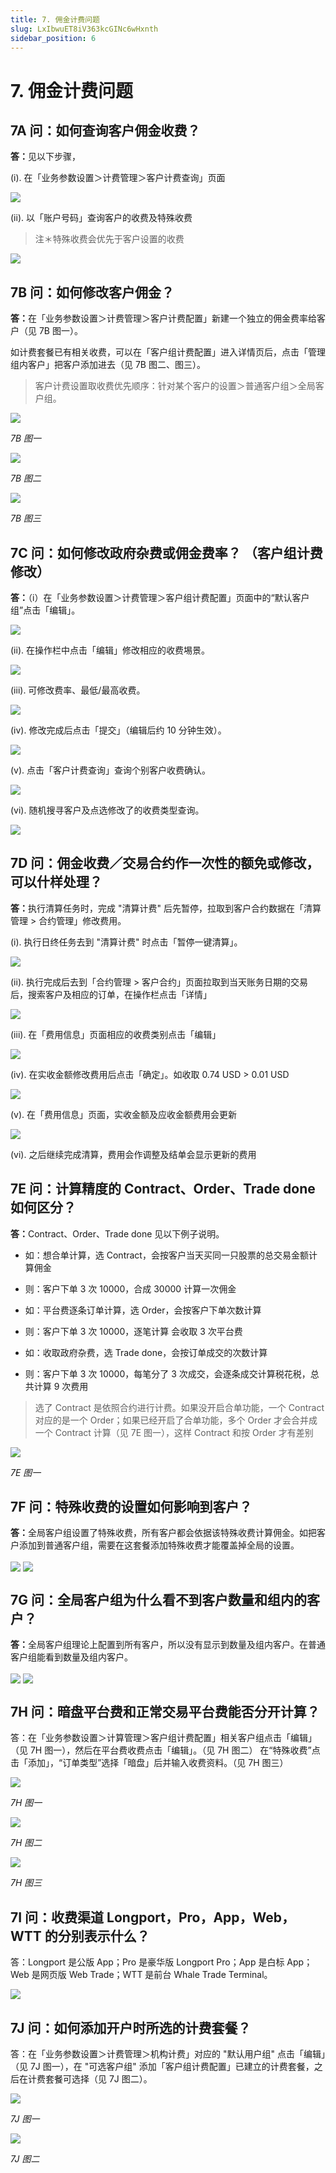```yaml
---
title: 7. 佣金计费问题
slug: LxIbwuET8iV363kcGINc6wHxnth
sidebar_position: 6
---
```



# 7. 佣金计费问题

## 7A 问：如何查询客户佣金收费？

<b>答：</b>见以下步骤，

(i). 在「业务参数设置＞计费管理＞客户计费查询」页面

<img src="/assets/XuvbboSg4oOSIyxszQ1cq4yLn0d.png" src-width="2480" src-height="1264" align="center"/>

(ii). 以「账户号码」查询客户的收费及特殊收费

> 注＊特殊收费会优先于客户设置的收费

<img src="/assets/RcadbksX0okCYLxlo8dcvh0vnlg.png" src-width="2852" src-height="1370" align="center"/>

## 7B 问：如何修改客户佣金？

<b>答：</b>在「业务参数设置＞计费管理＞客户计费配置」新建一个独立的佣金费率给客户（见 7B 图一）。

如计费套餐已有相关收费，可以在「客户组计费配置」进入详情页后，点击「管理组内客户」把客户添加进去（见 7B 图二、图三）。

> 客户计费设置取收费优先顺序：针对某个客户的设置＞普通客户组＞全局客户组。

<img src="/assets/QOzzb81Qzo87TgxwWBscQD4vnqf.png" src-width="2752" src-height="1324" align="center"/>

<em>7B 图一</em>

<img src="/assets/HZdYb8MEloj44GxAcHbcNS6WnCb.png" src-width="2504" src-height="1356" align="center"/>

<em>7B 图二</em>

<img src="/assets/NOhRb7ZSfolbICx4dBic48QAnt7.png" src-width="2168" src-height="700" align="center"/>

<em>7B 图三</em>


## 7C 问：如何修改政府杂费或佣金费率？ （客户组计费修改）

<b>答：</b>（i）在「业务参数设置＞计费管理＞客户组计费配置」页面中的“默认客户组”点击「编辑」。

<img src="/assets/WZ23bsry3oZAjHxcBN6cWI2qnCr.png" src-width="2869" src-height="1540" align="center"/>

(ii). 在操作栏中点击「编辑」修改相应的收费埸景。

<img src="/assets/FYVrbmZIlocXiCxWzsSckKQlnGh.png" src-width="2876" src-height="1628" align="center"/>

(iii). 可修改费率、最低/最高收费。

<img src="/assets/Nrb9bj8SyoeuhfxsVH2c3Xl3nMd.png" src-width="2326" src-height="1367" align="center"/>

(iv). 修改完成后点击「提交」（编辑后约 10 分钟生效）。

<img src="/assets/NS4GbF26QoSbtqxjDWUc2hVMnPe.png" src-width="2705" src-height="1436" align="center"/>

(v). 点击「客户计费查询」查询个别客户收费确认。

<img src="/assets/Th9kbrrZaobolcxAzDfcsF6YnMf.png" src-width="2599" src-height="1368" align="center"/>

(vi). 随机搜寻客户及点选修改了的收费类型查询。

<img src="/assets/ZhGnbpm50oNrrRxHenxcg26Tneg.png" src-width="2619" src-height="295" align="center"/>

## 7D 问：佣金收费／交易合约作一次性的额免或修改，可以什样处理？

<b>答：</b>执行清算任务时，完成 "清算计费" 后先暂停，拉取到客户合约数据在「清算管理 &gt; 合约管理」修改费用。

(i). 执行日终任务去到 "清算计费" 时点击「暂停一键清算」。

<img src="/assets/KISwbh4kOoyuppxhxT1cTBPHnAe.png" src-width="2496" src-height="1100" align="center"/>

(ii). 执行完成后去到「合约管理 &gt; 客户合约」页面拉取到当天账务日期的交易后，搜索客户及相应的订单，在操作栏点击「详情」

<img src="/assets/J1wlbt9gSolcO2xK0ATc5OS7nsg.png" src-width="2502" src-height="780" align="center"/>

(iii). 在「费用信息」页面相应的收费类别点击「编辑」

<img src="/assets/Z2TXbD3TQoc8WExFI7pcSWjknJc.png" src-width="2868" src-height="1457" align="center"/>

(iv). 在实收金额修改费用后点击「确定」。如收取 0.74 USD &gt; 0.01 USD

<img src="/assets/QrjhbECfaoaxXMx17XFc9G74nhp.png" src-width="2861" src-height="1618" align="center"/>

(v). 在「费用信息」页面，实收金额及应收金额费用会更新

<img src="/assets/RfLEbu0CmoNrEPxkqgvcWt4Tnoc.png" src-width="2843" src-height="1575" align="center"/>

(vi). 之后继续完成清算，费用会作调整及结单会显示更新的费用

## 7E 问：计算精度的 Contract、Order、Trade done 如何区分？

<b>答：</b>Contract、Order、Trade done 见以下例子说明。

- 如：想合单计算，选 Contract，会按客户当天买同一只股票的总交易金额计算佣金
- 则：客户下单 3 次 10000，合成 30000 计算一次佣金

- 如：平台费逐条订单计算，选 Order，会按客户下单次数计算
- 则：客户下单 3 次 10000，逐笔计算 会收取 3 次平台费

- 如：收取政府杂费，选 Trade done，会按订单成交的次数计算
- 则：客户下单 3 次 10000，每笔分了 3 次成交，会逐条成交计算税花税，总共计算 9 次费用

> 选了 Contract 是依照合约进行计费。如果没开启合单功能，一个 Contract 对应的是一个 Order；如果已经开启了合单功能，多个 Order 才会合并成一个 Contract 计算（见 7E 图一），这样 Contract 和按 Order 才有差别

<img src="/assets/W70VbDunroTZCNxQPuXcQ9BunAK.png" src-width="2578" src-height="1229" align="center"/>

<em>7E 图一</em>

## 7F 问：特殊收费的设置如何影响到客户？

<b>答：</b>全局客户组设置了特殊收费，所有客户都会依据该特殊收费计算佣金。如把客户添加到普通客户组，需要在这套餐添加特殊收费才能覆盖掉全局的设置。

<img src="/assets/A4Mobr0NJoGf08xG5IrcZlDynjg.png" src-width="2464" src-height="1368" align="center"/>

<img src="/assets/XsUrbcX4foBHJgxZ8lsct3dWnDd.png" src-width="2134" src-height="1354" align="center"/>

## 7G 问：全局客户组为什么看不到客户数量和组内的客户？

<b>答：</b>全局客户组理论上配置到所有客户，所以没有显示到数量及组内客户。在普通客户组能看到数量及组内客户。

<img src="/assets/UnydbvGTio0o0qxFC8IcQqvGncc.png" src-width="2496" src-height="1180" align="center"/>

<img src="/assets/PMVabUdZ8oKPJGx97ekc94cUnod.png" src-width="2160" src-height="700" align="center"/>

## 7H 问：暗盘平台费和正常交易平台费能否分开计算？

答：在「业务参数设置＞计算管理＞客户组计费配置」相关客户组点击「编辑」（见 7H 图一），然后在平台费收费点击「编辑」。（见 7H 图二）
在“特殊收费”点击「添加」，“订单类型”选择「暗盘」后并输入收费资料。（见 7H 图三）

<img src="/assets/BcNybt9EboDqzkxJaLIceaHDnmf.png" src-width="2866" src-height="1606" align="center"/>

<em>7H 图一</em>

<img src="/assets/Qe1lbiWHoo2rcSxwiO3cxiZenEd.png" src-width="2790" src-height="1386" align="center"/>

<em>7H 图二</em>

<img src="/assets/WELwbbklhol38RxG7Xdc1XJ7nOc.png" src-width="2864" src-height="1618" align="center"/>

<em>7H 图三</em>

## 7I 问：收费渠道 Longport，Pro，App，Web，WTT 的分别表示什么？

答：Longport 是公版 App；Pro 是豪华版 Longport Pro；App 是白标 App；Web 是网页版 Web Trade；WTT 是前台 Whale Trade Terminal。

<img src="/assets/Uwgmbd6cwo6xA6xxgBwcMdTznCh.png" src-width="2728" src-height="1370" align="center"/>

## 7J 问：如何添加开户时所选的计费套餐？

答：在「业务参数设置＞计费管理＞机构计费」对应的 "默认用户组" 点击「编辑」（见 7J 图一），在 "可选客户组" 添加「客户组计费配置」已建立的计费套餐，之后在计费套餐可选择（见 7J 图二）。

<img src="/assets/PPVpbYpwCoRGvWxHGrOcKxvPnNg.png" src-width="2726" src-height="1408" align="center"/>

<em>7J 图一</em>

<img src="/assets/ItqabGJSyoye5sxXCWhcrIr2nfd.png" src-width="2126" src-height="1410" align="center"/>

<em>7J 图二</em>

